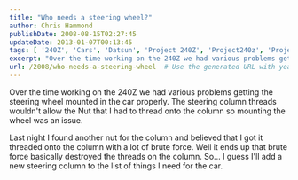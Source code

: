 ```yaml
---
title: "Who needs a steering wheel?"
author: Chris Hammond
publishDate: 2008-08-15T02:27:45
updateDate: 2013-01-07T00:13:45
tags: [ '240Z', 'Cars', 'Datsun', 'Project 240Z', 'Project240z', 'Project240Zcom' ]
excerpt: "Over the time working on the 240Z we had various problems getting the steering wheel mounted in the car properly. The steering column threads wouldn't allow the Nut that I had to thread onto the column so mounting the wheel was an issue. Last night I found another nut for the column and believed that I got it threaded onto the column with a lot of brute force. Well it ends up that brute force basically destroyed the threads on the column. So... I guess I'll add a new steering column to the list of things&nbsp;I need for the..."
url: /2008/who-needs-a-steering-wheel  # Use the generated URL with year
---
```

<p>Over the time working on the 240Z we had various problems getting the steering wheel mounted in the car properly. The steering column threads wouldn't allow the Nut that I had to thread onto the column so mounting the wheel was an issue.</p> <p>Last night I found another nut for the column and believed that I got it threaded onto the column with a lot of brute force. Well it ends up that brute force basically destroyed the threads on the column. So... I guess I'll add a new steering column to the list of things&nbsp;I need for the car.</p>
